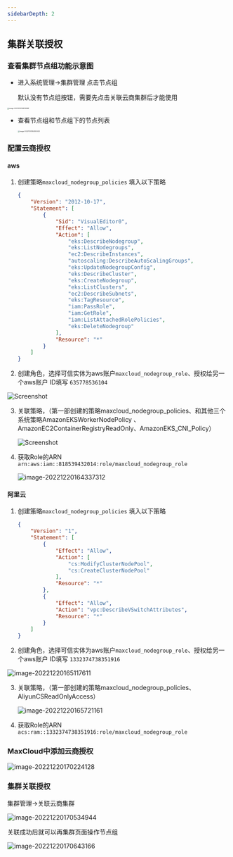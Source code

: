 ```yaml
---
sidebarDepth: 2
---
```

## 集群关联授权

### 查看集群节点组功能示意图

- 进入系统管理->集群管理 点击节点组

  默认没有节点组按钮，需要先点击关联云商集群后才能使用

<img src="../../images/authorization/image-20221214163910588.png" alt="image-20221214163910588" style="zoom:25%;" />



- 查看节点组和节点组下的节点列表

  <img src="../../images/authorization/image-20221214164050432.png" alt="image-20221214164050432" style="zoom:25%;" />

### 配置云商授权

#### aws

1. 创建策略`maxcloud_nodegroup_policies`  填入以下策略

   ```json
   {
       "Version": "2012-10-17",
       "Statement": [
           {
               "Sid": "VisualEditor0",
               "Effect": "Allow",
               "Action": [
                   "eks:DescribeNodegroup",
                   "eks:ListNodegroups",
                   "ec2:DescribeInstances",
                   "autoscaling:DescribeAutoScalingGroups",
                   "eks:UpdateNodegroupConfig",
                   "eks:DescribeCluster",
                   "eks:CreateNodegroup",
                   "eks:ListClusters",
                   "ec2:DescribeSubnets",
                   "eks:TagResource",
                   "iam:PassRole",
                   "iam:GetRole",
                   "iam:ListAttachedRolePolicies",
                   "eks:DeleteNodegroup"
               ],
               "Resource": "*"
           }
       ]
   }
   ```

2. 创建角色，选择可信实体为aws账户`maxcloud_nodegroup_role`、授权给另一个aws账户 ID填写  `635778536104`

![Screenshot](../../images/authorization/df4c5a1d-784b-4ab6-87ba-567ffc9c374a.png)

3. 关联策略，（第一部创建的策略maxcloud_nodegroup_policies、和其他三个系统策略AmazonEKSWorkerNodePolicy	、AmazonEC2ContainerRegistryReadOnly、AmazonEKS_CNI_Policy）

   ![Screenshot](../../images/authorization/a0e66f8f-3171-49f6-ac04-9449d0b84eea.png)

4. 获取Role的ARN `arn:aws:iam::818539432014:role/maxcloud_nodegroup_role`

   ![image-20221220164337312](../../images/authorization/image-20221220164337312.png)

#### 阿里云

1. 创建策略`maxcloud_nodegroup_policies`  填入以下策略

   ```json
   {
       "Version": "1",
       "Statement": [
           {
               "Effect": "Allow",
               "Action": [
                   "cs:ModifyClusterNodePool",
                   "cs:CreateClusterNodePool"
               ],
               "Resource": "*"
           },
           {
               "Effect": "Allow",
               "Action": "vpc:DescribeVSwitchAttributes",
               "Resource": "*"
           }
       ]
   }
   ```

2. 创建角色，选择可信实体为aws账户`maxcloud_nodegroup_role`、授权给另一个aws账户 ID填写  `1332374738351916`

![image-20221220165117611](../../images/authorization/image-20221220165117611.png)

3. 关联策略，（第一部创建的策略maxcloud_nodegroup_policies、AliyunCSReadOnlyAccess）

   ![image-20221220165721161](../../images/authorization/image-20221220165721161.png)

4. 获取Role的ARN `acs:ram::1332374738351916:role/maxcloud_nodegroup_role`

### MaxCloud中添加云商授权

![image-20221220170224128](../../images/authorization/image-20221220170224128.png)

### 集群关联授权

集群管理->关联云商集群

![image-20221220170534944](../../images/authorization/image-20221220170534944.png)

关联成功后就可以再集群页面操作节点组

![image-20221220170643166](../../images/authorization/image-20221220170643166.png)
